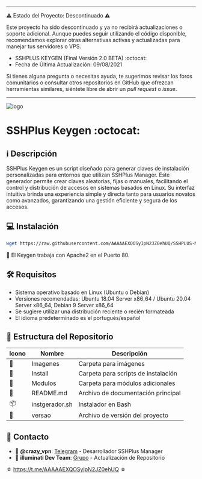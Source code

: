 ﻿----

⚠️ Estado del Proyecto: Descontinuado ⚠️

Este proyecto ha sido descontinuado y ya no recibirá actualizaciones o soporte adicional. Aunque puedes seguir utilizando el código disponible, recomendamos explorar otras alternativas activas y actualizadas para manejar tus servidores o VPS.

* SSHPLUS KEYGEN (Final Versión 2.0 BETA) :octocat:
* Fecha de Última Actualización: 09/08/2021

Si tienes alguna pregunta o necesitas ayuda, te sugerimos revisar los foros comunitarios o consultar otros repositorios en GitHub que ofrezcan herramientas similares, siéntete libre de abrir un *pull request* o *issue*. 

----

![logo](https://github.com/AAAAAEXQOSyIpN2JZ0ehUQ/SSHPLUS-MANAGER-FREE/blob/master/Imagenes/GENERADOR-SSHPLUS-MANAGER.png)

# SSHPlus Keygen :octocat:

## :information_source: Descripción
SSHPlus Keygen es un script diseñado para generar claves de instalación personalizadas para entornos que utilizan SSHPlus Manager. Este generador permite crear claves aleatorias, fijas o manuales, facilitando el control y distribución de accesos en sistemas basados en Linux. Su interfaz intuitiva brinda una experiencia simple y directa tanto para usuarios novatos como avanzados, garantizando una gestión eficiente y segura de los accesos.

## :computer: Instalación
```bash
wget https://raw.githubusercontent.com/AAAAAEXQOSyIpN2JZ0ehUQ/SSHPLUS-MANAGER-FREE/master/Install/Generador/instgerador.sh; chmod +x instgerador.sh* && ./instgerador.sh
```

:memo: El Keygen trabaja con Apache2 en el Puerto 80.

## :hammer_and_wrench: Requisitos 

- Sistema operativo basado en Linux (Ubuntu o Debian)
- Versiones recomendadas: Ubuntu 18.04 Server x86_64 / Ubuntu 20.04 Server x86_64, Debian 9 Server x86_64
- Se sugiere utilizar una distribución reciente o recién formateada
- El idioma predeterminado es el portugués/español

## :open_file_folder: Estructura del Repositorio

| Icono            | Nombre         | Descripción                               |
|------------------|----------------|-------------------------------------------|
| :file_folder:    | Imagenes       | Carpeta para imágenes                     |
| :file_folder:    | Install        | Carpeta para scripts de instalación       |
| :file_folder:    | Modulos        | Carpeta para módulos adicionales          |
| :book:           | README.md      | Archivo de documentación principal        |
| :package:        | instgerador.sh | Instalador en Bash                        |
| :page_facing_up: | versao         | Archivo de versión del proyecto           |

## :email: Contacto 
* :busts_in_silhouette: **@crazy_vpn**: [Telegram](https://t.me/crazy_vpn) - Desarrollador SSHPlus Manager
* :busts_in_silhouette: **illuminati Dev Team**: [Grupo](https://t.me/AAAAAEXQOSyIpN2JZ0ehUQ) - Actualización de Repositorio

☆ https://t.me/AAAAAEXQOSyIpN2JZ0ehUQ ☆